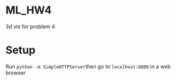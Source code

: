 # ML_HW4
3d vis for problem 4

# Setup
Run `python -m SimpleHTTPServer`then go to `localhost:8000` in a web browser
